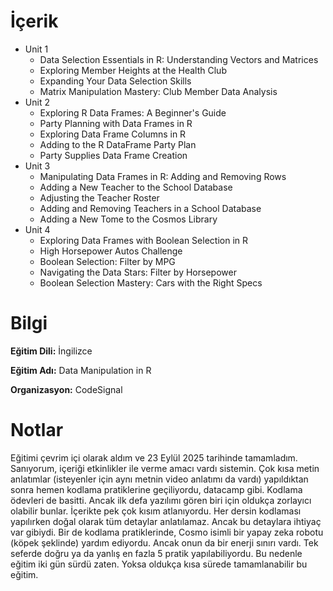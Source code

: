 # İçerik
* Unit 1
  + Data Selection Essentials in R: Understanding Vectors and Matrices
  + Exploring Member Heights at the Health Club
  + Expanding Your Data Selection Skills
  + Matrix Manipulation Mastery: Club Member Data Analysis
* Unit 2
  + Exploring R Data Frames: A Beginner's Guide
  + Party Planning with Data Frames in R
  + Exploring Data Frame Columns in R
  + Adding to the R DataFrame Party Plan
  + Party Supplies Data Frame Creation
* Unit 3
  + Manipulating Data Frames in R: Adding and Removing Rows
  + Adding a New Teacher to the School Database
  + Adjusting the Teacher Roster
  + Adding and Removing Teachers in a School Database
  + Adding a New Tome to the Cosmos Library
* Unit 4
  + Exploring Data Frames with Boolean Selection in R
  + High Horsepower Autos Challenge
  + Boolean Selection: Filter by MPG
  + Navigating the Data Stars: Filter by Horsepower
  + Boolean Selection Mastery: Cars with the Right Specs

  
# Bilgi
**Eğitim Dili:** İngilizce

**Eğitim Adı:** Data Manipulation in R

**Organizasyon:** CodeSignal

# Notlar
Eğitimi çevrim içi olarak aldım ve 23 Eylül 2025 tarihinde tamamladım. Sanıyorum, içeriği etkinlikler ile verme amacı vardı sistemin. Çok kısa metin anlatımlar (isteyenler için aynı metnin video anlatımı da vardı) yapıldıktan sonra hemen kodlama pratiklerine geçiliyordu, datacamp gibi.
Kodlama ödevleri de basitti. Ancak ilk defa yazılımı gören biri için oldukça zorlayıcı olabilir bunlar. İçerikte pek çok kısım atlanıyordu. Her dersin kodlaması yapılırken doğal olarak tüm detaylar anlatılamaz. Ancak bu detaylara ihtiyaç var gibiydi.
Bir de kodlama pratiklerinde, Cosmo isimli bir yapay zeka robotu (köpek şeklinde) yardım ediyordu. Ancak onun da bir enerji sınırı vardı. Tek seferde doğru ya da yanlış en fazla 5 pratik yapılabiliyordu. Bu nedenle eğitim iki gün sürdü zaten. Yoksa oldukça kısa sürede tamamlanabilir bu eğitim.
